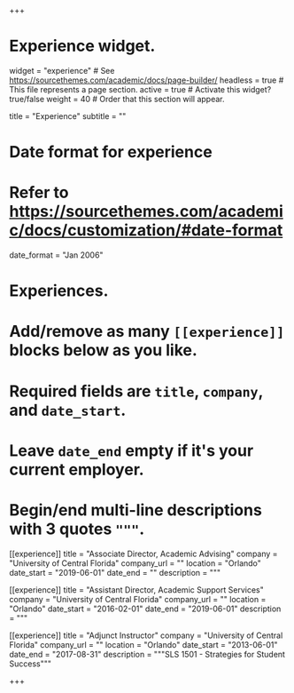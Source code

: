 +++
# Experience widget.
widget = "experience"  # See https://sourcethemes.com/academic/docs/page-builder/
headless = true  # This file represents a page section.
active = true  # Activate this widget? true/false
weight = 40  # Order that this section will appear.

title = "Experience"
subtitle = ""

# Date format for experience
#   Refer to https://sourcethemes.com/academic/docs/customization/#date-format
date_format = "Jan 2006"

# Experiences.
#   Add/remove as many `[[experience]]` blocks below as you like.
#   Required fields are `title`, `company`, and `date_start`.
#   Leave `date_end` empty if it's your current employer.
#   Begin/end multi-line descriptions with 3 quotes `"""`.
[[experience]]
  title = "Associate Director, Academic Advising"
  company = "University of Central Florida"
  company_url = ""
  location = "Orlando"
  date_start = "2019-06-01"
  date_end = ""
  description = """

  [[experience]]
    title = "Assistant Director, Academic Support Services"
    company = "University of Central Florida"
    company_url = ""
    location = "Orlando"
    date_start = "2016-02-01"
    date_end = "2019-06-01"
    description = """
    
[[experience]]
  title = "Adjunct Instructor"
  company = "University of Central Florida"
  company_url = ""
  location = "Orlando"
  date_start = "2013-06-01"
  date_end = "2017-08-31"
  description = """SLS 1501 - Strategies for Student Success"""

+++
